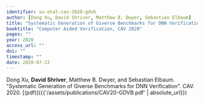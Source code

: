 ```yaml
---
identifier: xu-etal:cav:2020:gdvb
author: [Dong Xu, David Shriver, Matthew B. Dwyer, Sebastian Elbaum]
title: "Systematic Generation of Giverse Benchmarks for DNN Verification"
booktitle: "Computer Aided Verification, CAV 2020"
pages: ""
year: 2020
access_url: ""
doi: ""
timestamp: ""
date: 2020-07-22
---
```


Dong Xu, **David Shriver**, Matthew B. Dwyer, and Sebastian Elbaum. "Systematic Generation of Giverse Benchmarks for DNN Verification". CAV. 2020. [(pdf)]({{'/assets/publications/CAV20-GDVB.pdf' | absolute_url}})
